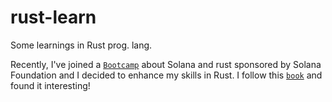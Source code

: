 # rust-learn
Some learnings in Rust prog. lang.

Recently, I've joined a [`Bootcamp`](https://www.blog.encode.club/encode-x-solana-bootcamp-sponsored-by-the-solana-foundation-summary-994b76449aa6) about Solana and rust sponsored by Solana Foundation and I decided to enhance my skills in Rust. I follow this [`book`](https://www.oreilly.com/library/view/programming-rust-2nd/9781492052586/) and found it interesting!
